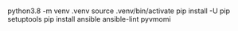#
python3.8 -m venv .venv
source .venv/bin/activate
pip install -U pip setuptools
pip install ansible ansible-lint pyvmomi